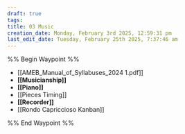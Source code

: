 ```yaml
---
draft: true
tags: 
title: 03 Music
creation_date: Monday, February 3rd 2025, 12:59:31 pm
last_edit_date: Tuesday, February 25th 2025, 7:37:46 am
---
```


%% Begin Waypoint %%
- [[AMEB_Manual_of_Syllabuses_2024 1.pdf]]
- **[[Musicianship]]**
- **[[Piano]]**
- [[Pieces Timing]]
- **[[Recorder]]**
- [[Rondo Capriccioso Kanban]]

%% End Waypoint %%

